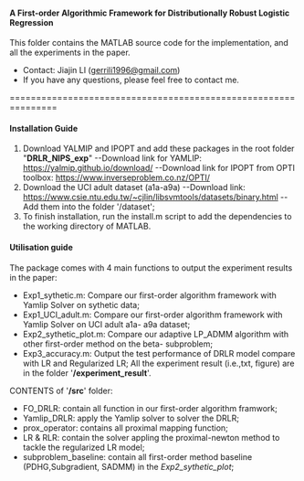 #### A First-order Algorithmic Framework for Distributionally Robust Logistic Regression
This folder contains the MATLAB source code for the implementation, and all the experiments in the paper.
- Contact: Jiajin LI (gerrili1996@gmail.com)
- If you have any questions, please feel free to contact me.  

===============================================================
####  Installation Guide 

1. Download YALMIP and IPOPT and add these packages in the root folder "__DRLR_NIPS_exp__" 
  --Download link for YAMLIP: https://yalmip.github.io/download/ 
  --Download link for IPOPT from OPTI toolbox:  https://www.inverseproblem.co.nz/OPTI/ 
2. Download the UCI adult dataset (a1a-a9a)
  --Download link: https://www.csie.ntu.edu.tw/~cjlin/libsvmtools/datasets/binary.html
  --Add them into the folder '/dataset';  
3. To finish installation, run the install.m script to add the dependencies to the working directory of MATLAB. 

#### Utilisation guide
The package comes with 4 main functions to output the experiment results in the paper: 
- Exp1_sythetic.m:  Compare our first-order algorithm framework with Yamlip Solver on sythetic data; 
- Exp1_UCI_adult.m: Compare our first-order algorithm framework with Yamlip Solver on UCI adult a1a- a9a dataset; 
- Exp2_sythetic_plot.m: Compare our adaptive LP_ADMM algorithm with other first-order method on the beta- subproblem; 
- Exp3_accuracy.m: Output the test performance of DRLR model compare with  LR and Regularized LR;
All the experiment result (i.e.,txt, figure) are in the folder '__/experiment_result__'.

CONTENTS of '__/src__' folder: 
- FO_DRLR: contain all function in our first-order algorithm framwork;  
- Yamlip_DRLR: apply the Yamlip solver to solver the DRLR; 
- prox_operator: contains all proximal mapping function;
- LR & RLR: contain the solver appling the proximal-newton method to tackle the regularized LR model;
- subproblem_baseline: contain all first-order method baseline (PDHG,Subgradient, SADMM) in the _Exp2_sythetic_plot_;

